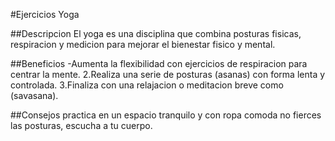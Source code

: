 #Ejercicios Yoga

##Descripcion
El yoga es una disciplina que combina posturas fisicas, respiracion y medicion para mejorar el bienestar fisico y mental.

##Beneficios
-Aumenta la flexibilidad con ejercicios de respiracion para centrar la mente.
2.Realiza una serie de posturas (asanas) con forma lenta y controlada.
3.Finaliza con una relajacion o meditacion breve como (savasana).

##Consejos
practica en un espacio tranquilo y con ropa comoda
no fierces las posturas, escucha a tu cuerpo.
